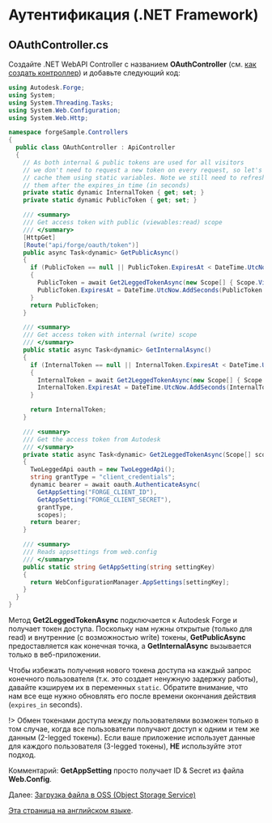 # Аутентификация (.NET Framework)

## OAuthController.cs

Создайте .NET WebAPI Controller с названием **OAuthController** (см. [как создать контроллер](environment/setup/net_controller)) и добавьте следующий код:

```csharp
using Autodesk.Forge;
using System;
using System.Threading.Tasks;
using System.Web.Configuration;
using System.Web.Http;

namespace forgeSample.Controllers
{
  public class OAuthController : ApiController
  {
    // As both internal & public tokens are used for all visitors
    // we don't need to request a new token on every request, so let's
    // cache them using static variables. Note we still need to refresh
    // them after the expires_in time (in seconds)
    private static dynamic InternalToken { get; set; }
    private static dynamic PublicToken { get; set; }

    /// <summary>
    /// Get access token with public (viewables:read) scope
    /// </summary>
    [HttpGet]
    [Route("api/forge/oauth/token")]
    public async Task<dynamic> GetPublicAsync()
    {
      if (PublicToken == null || PublicToken.ExpiresAt < DateTime.UtcNow)
      {
        PublicToken = await Get2LeggedTokenAsync(new Scope[] { Scope.ViewablesRead });
        PublicToken.ExpiresAt = DateTime.UtcNow.AddSeconds(PublicToken.expires_in);
      }
      return PublicToken;
    }

    /// <summary>
    /// Get access token with internal (write) scope
    /// </summary>
    public static async Task<dynamic> GetInternalAsync()
    {
      if (InternalToken == null || InternalToken.ExpiresAt < DateTime.UtcNow)
      {
        InternalToken = await Get2LeggedTokenAsync(new Scope[] { Scope.BucketCreate, Scope.BucketRead, Scope.DataRead, Scope.DataCreate });
        InternalToken.ExpiresAt = DateTime.UtcNow.AddSeconds(InternalToken.expires_in);
      }

      return InternalToken;
    }

    /// <summary>
    /// Get the access token from Autodesk
    /// </summary>
    private static async Task<dynamic> Get2LeggedTokenAsync(Scope[] scopes)
    {
      TwoLeggedApi oauth = new TwoLeggedApi();
      string grantType = "client_credentials";
      dynamic bearer = await oauth.AuthenticateAsync(
        GetAppSetting("FORGE_CLIENT_ID"),
        GetAppSetting("FORGE_CLIENT_SECRET"),
        grantType,
        scopes);
      return bearer;
    }

    /// <summary>
    /// Reads appsettings from web.config
    /// </summary>
    public static string GetAppSetting(string settingKey)
    {
      return WebConfigurationManager.AppSettings[settingKey];
    }
  }
}
```

Метод **Get2LeggedTokenAsync** подключается к Autodesk Forge и получает токен доступа. Поскольку нам нужны открытые (только для read) и внутренние (с возможностью write) токены, **GetPublicAsync** предоставляется как конечная точка, а **GetInternalAsync** вызывается только в веб-приложении.

Чтобы избежать получения нового токена доступа на каждый запрос конечного пользователя (т.к. это создает ненужную задержку работы), давайте кэшируем их в переменных `static`. Обратите внимание, что нам все еще нужно обновлять его после времени окончания действия (`expires_in` seconds).

!> Обмен токенами доступа между пользователями возможен только в том случае, когда все пользователи получают доступ к одним и тем же данным (2-legged токены). Если ваше приложение использует данные для каждого пользователя (3-legged токены), **НЕ** используйте этот подход.

 Комментарий: **GetAppSetting** просто получает ID & Secret из файла **Web.Config**.

Далее: [Загрузка файла в OSS (Object Storage Service)](/datamanagement/oss/)

[Эта страница на английском языке](https://learnforge.autodesk.io/#/oauth/2legged/net).
